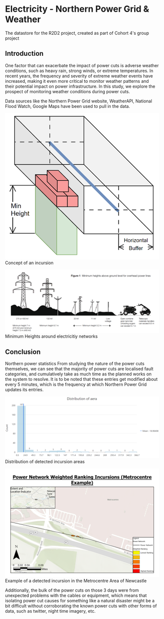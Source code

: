 # Electricity - Northern Power Grid & Weather 
The datastore for the R2D2 project, created as part of Cohort 4's group project

## Introduction
One factor that can exacerbate the impact of power cuts is adverse weather conditions, such as heavy rain, strong winds, or extreme temperatures. In recent years, the frequency and severity of extreme weather events have increased, making it even more critical to monitor weather patterns and their potential impact on power infrastructure. In this study, we explore the prospect of monitoring weather conditions during power cuts. 

Data sources like the Northern Power Grid website, WeatherAPI, National Flood Watch, Google Maps have been used to pull in the data. 

![alt text](https://github.com/Geospatial-Systems-CDT/r2d2-datastore/blob/main/Electricity%20-%20Power%20Network%20Satellite%20Analysis/Write%20Up/incursion.png "Concept of an incursion")
Concept of an incursion

![alt text](https://github.com/Geospatial-Systems-CDT/r2d2-datastore/blob/main/Electricity%20-%20Power%20Network%20Satellite%20Analysis/Write%20Up/min-heights.png "Minimum Heights around electricitiy networks")
Minimum Heights around electricitiy networks

## Conclusion

Northern power statistics
From studying the nature of the power cuts themselves, we can see that the majority of power cuts are localised fault categories, and cumulatively take as much time as the planned works on the system to resolve. It is to be noted that these entries get modified about every 5 minutes, which is the frequency at which Northern Power Grid updates its entries. 

![alt text](https://github.com/Geospatial-Systems-CDT/r2d2-datastore/blob/main/Electricity%20-%20Power%20Network%20Satellite%20Analysis/Write%20Up/incursion%20areas.png "Distribution of Incursion Areas")
Distribution of detected incursion areas

![alt text](https://github.com/Geospatial-Systems-CDT/r2d2-datastore/blob/main/Electricity%20-%20Power%20Network%20Satellite%20Analysis/Write%20Up/Weighted%20Ranking%20-%20zoomed%20metrocentre.png "Example of incursion weighted area")
Example of a detected incursion in the Metrocentre Area of Newcastle

Additionally, the bulk of the power cuts on those 3 days were from unexpected problems with the cables or equipment, which means that isolating power cut causes for something like a natural disaster might be a bit difficult without corroborating the known power cuts with other forms of data, such as twitter, night time imagery, etc. 

